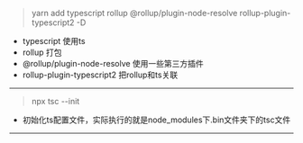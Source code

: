 > yarn add typescript rollup @rollup/plugin-node-resolve rollup-plugin-typescript2 -D

- typescript 使用ts
- rollup 打包
- @rollup/plugin-node-resolve 使用一些第三方插件
- rollup-plugin-typescript2 把rollup和ts关联

---

> npx tsc --init

- 初始化ts配置文件，实际执行的就是node_modules下.bin文件夹下的tsc文件

---